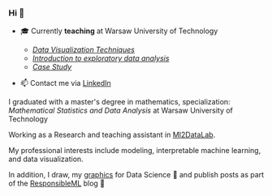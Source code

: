 ### Hi 👋

- :mortar_board: Currently **teaching** at Warsaw University of Technology
  - [*Data Visualization Techniques*](https://github.com/MI2-Education/2022Z-DataVisualizationTechniques)   
  - [*Introduction to exploratory data analysis*](https://github.com/MI2-Education/2022L-ExploratoryDataAnalysis)
  - [*Case Study*](https://github.com/MI2-Education/2022L-WB-ML-1)

- 📫 Contact me via [LinkedIn](https://www.linkedin.com/in/kozakanna/)


I graduated with a master's degree in mathematics, specialization: *Mathematical Statistics and Data Analysis* at Warsaw University of Technology 

Working as a Research and teaching assistant in [MI2DataLab](https://mi2.ai).

My professional interests include modeling, interpretable machine learning, and data visualization. 

In addition, I draw, my [graphics](https://github.com/kozaka93/DataScienceGraphics) for Data Science 🎨 and publish posts as part of the [ResponsibleML](https://medium.com/responsibleml) blog 📝 
